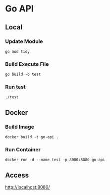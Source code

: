 # Go API

## Local

### Update Module

```shell
go mod tidy
```

### Build Execute File

```shell
go build -o test
```

### Run test

```shell
./test
```

## Docker

### Build Image

```shell
docker build -t go-api .
```

### Run Container

```shell
docker run -d --name test -p 8080:8080 go-api
```

## Access

[http://localhost:8080/](http://localhost:8080/)
